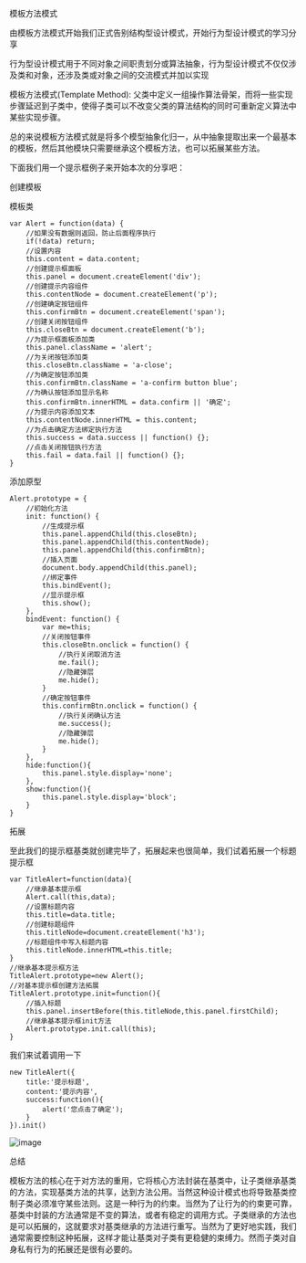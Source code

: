 模板方法模式

由模板方法模式开始我们正式告别结构型设计模式，开始行为型设计模式的学习分享

行为型设计模式用于不同对象之间职责划分或算法抽象，行为型设计模式不仅仅涉及类和对象，还涉及类或对象之间的交流模式并加以实现

模板方法模式(Template Method): 父类中定义一组操作算法骨架，而将一些实现步骤延迟到子类中，使得子类可以不改变父类的算法结构的同时可重新定义算法中某些实现步骤。

总的来说模板方法模式就是将多个模型抽象化归一，从中抽象提取出来一个最基本的模板，然后其他模块只需要继承这个模板方法，也可以拓展某些方法。

下面我们用一个提示框例子来开始本次的分享吧：

创建模板

模板类

```
var Alert = function(data) {
    //如果没有数据则返回，防止后面程序执行
    if(!data) return;
    //设置内容
    this.content = data.content;
    //创建提示框面板
    this.panel = document.createElement('div');
    //创建提示内容组件
    this.contentNode = document.createElement('p');
    //创建确定按钮组件
    this.confirmBtn = document.createElement('span');
    //创建关闭按钮组件
    this.closeBtn = document.createElement('b');
    //为提示框面板添加类
    this.panel.className = 'alert';
    //为关闭按钮添加类
    this.closeBtn.className = 'a-close';
    //为确定按钮添加类
    this.confirmBtn.className = 'a-confirm button blue';
    //为确认按钮添加显示名称
    this.confirmBtn.innerHTML = data.confirm || '确定';
    //为提示内容添加文本
    this.contentNode.innerHTML = this.content;
    //为点击确定方法绑定执行方法
    this.success = data.success || function() {};
    //点击关闭按钮执行方法
    this.fail = data.fail || function() {};
}
```

添加原型

```
Alert.prototype = {
    //初始化方法
    init: function() {
        //生成提示框
        this.panel.appendChild(this.closeBtn);
        this.panel.appendChild(this.contentNode);
        this.panel.appendChild(this.confirmBtn);
        //插入页面
        document.body.appendChild(this.panel);
        //绑定事件
        this.bindEvent();
        //显示提示框
        this.show();
    },
    bindEvent: function() {
        var me=this;
        //关闭按钮事件
        this.closeBtn.onclick = function() {
            //执行关闭取消方法
            me.fail();
            //隐藏弹层
            me.hide();
        }
        //确定按钮事件
        this.confirmBtn.onclick = function() {
            //执行关闭确认方法
            me.success();
            //隐藏弹层
            me.hide();
        }
    },
    hide:function(){
        this.panel.style.display='none';
    },
    show:function(){
        this.panel.style.display='block';
    }
}
```

拓展

至此我们的提示框基类就创建完毕了，拓展起来也很简单，我们试着拓展一个标题提示框

```
var TitleAlert=function(data){
    //继承基本提示框
    Alert.call(this,data);
    //设置标题内容
    this.title=data.title;
    //创建标题组件
    this.titleNode=document.createElement('h3');
    //标题组件中写入标题内容
    this.titleNode.innerHTML=this.title;
}
//继承基本提示框方法
TitleAlert.prototype=new Alert();
//对基本提示框创建方法拓展
TitleAlert.prototype.init=function(){
    //插入标题
    this.panel.insertBefore(this.titleNode,this.panel.firstChild);
    //继承基本提示框init方法
    Alert.prototype.init.call(this);
}
```

我们来试着调用一下

```
new TitleAlert({
    title:'提示标题',
    content:'提示内容',
    success:function(){
        alert('您点击了确定');
    }
}).init()
```

![image](http://ow2n75eab.bkt.clouddn.com/774226-20170904210748194-991617777.gif)

总结

模板方法的核心在于对方法的重用，它将核心方法封装在基类中，让子类继承基类的方法，实现基类方法的共享，达到方法公用。当然这种设计模式也将导致基类控制子类必须准守某些法则。这是一种行为的约束。当然为了让行为的约束更可靠，基类中封装的方法通常是不变的算法，或者有稳定的调用方式。子类继承的方法也是可以拓展的，这就要求对基类继承的方法进行重写。当然为了更好地实践，我们通常需要控制这种拓展，这样才能让基类对子类有更稳健的束缚力。然而子类对自身私有行为的拓展还是很有必要的。
